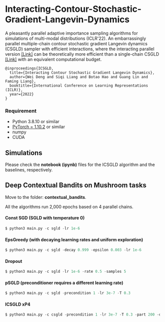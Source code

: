 # Interacting-Contour-Stochastic-Gradient-Langevin-Dynamics
A pleasantly parallel adaptive importance sampling algorithms for simulations of multi-modal distributions (ICLR'22). An embarrassingly parallel multiple-chain contour stochastic gradient Langevin dynamics (CSGLD) sampler  with efficient interactions, where the interacting parallel version [\[Link\]](https://openreview.net/pdf?id=IK9ap6nxXr2) can be theoretically more efficient than a single-chain CSGLD [\[Link\]](https://arxiv.org/pdf/2010.09800.pdf) with an equivalent computational budget.


```
@inproceedings{ICSGLD,
  title={Interacting Contour Stochastic Gradient Langevin Dynamics},
  author={Wei Deng and Siqi Liang and Botao Hao and Guang Lin and Faming Liang},
  booktitle={International Conference on Learning Representations (ICLR)},
  year={2022}
}
```



### Requirement

* Python 3.8.10 or similar
* [PyTorch = 1.10.2](https://pytorch.org/) or similar
* numpy
* CUDA

## Simulations

Please check the **notebook (ipynb)** files for the ICSGLD algorithm and the baselines, respectively.

## Deep Contextual Bandits on Mushroom tasks

Move to the folder: **contextual_bandits**.

All the algorithms run 2,000 epochs based on 4 parallel chains.

#### Const SGD (SGLD with temperature 0)

```python
$ python3 main.py -c sgld -lr 1e-6
```

#### EpsGreedy (with decaying learning rates and uniform exploration)

```python
$ python3 main.py -c sgld -decay 0.999 -epsilon 0.003 -lr 1e-6
```

#### Dropout

```python
$ python3 main.py -c sgld -lr 1e-6 -rate 0.5 -samples 5
```


#### pSGLD (preconditioner requires a different learning rate)
```python
$ python3 main.py -c sgld -precondition 1 -lr 3e-7 -T 0.3
```

#### ICSGLD xP4

```python
$ python3 main.py -c csgld -precondition 1 -lr 3e-7 -T 0.3 -part 200 -div 10 -sz 0.03 -zeta 20
```

